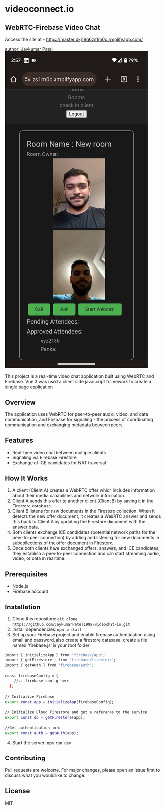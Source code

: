 # videoconnect.io
## WebRTC-Firebase Video Chat

Access the site at - https://master.dkj18q6zs1m0c.amplifyapp.com/

author: Jaykumar Patel
![Alt text](<image.jpeg>)


This project is a real-time video chat application built using WebRTC and Firebase.
Vue 3 was used a client side javascript framework to create a single page application

## Overview

The application uses WebRTC for peer-to-peer audio, video, and data communication, and Firebase for signaling - the process of coordinating communication and exchanging metadata between peers.

## Features

- Real-time video chat between multiple clients
- Signaling via Firebase Firestore
- Exchange of ICE candidates for NAT traversal

## How It Works

1. A client (Client A) creates a WebRTC offer which includes information about their media capabilities and network information.
2. Client A sends this offer to another client (Client B) by saving it in the Firestore database.
3. Client B listens for new documents in the Firestore collection. When it detects the new offer document, it creates a WebRTC answer and sends this back to Client A by updating the Firestore document with the answer data.
4. Both clients exchange ICE candidates (potential network paths for the peer-to-peer connection) by adding and listening for new documents in subcollections of the offer document in Firestore.
5. Once both clients have exchanged offers, answers, and ICE candidates, they establish a peer-to-peer connection and can start streaming audio, video, or data in real time.

## Prerequisites

- Node.js
- Firebase account

## Installation

1. Clone this repository: `git clone https://github.com/JaykumarPatel1998/videochat-io.git`
2. Install dependencies: `npm install`
3. Set up your Firebase project and enable firebase authentication using email and password, also create a firestore database. create a file named 'firebase.js' in your root folder
```sh
import { initializeApp } from "firebase/app";
import { getFirestore } from "firebase/firestore";
import { getAuth } from "firebase/auth";

const firebaseConfig = {
    //...firebase config here
  };

// Initialize Firebase
export const app = initializeApp(firebaseConfig);

// Initialize Cloud Firestore and get a reference to the service
export const db = getFirestore(app);

//Get authentication info
export const auth = getAuth(app);
```
4. Start the server: `npm run dev`

## Contributing

Pull requests are welcome. For major changes, please open an issue first to discuss what you would like to change.

## License

MIT
